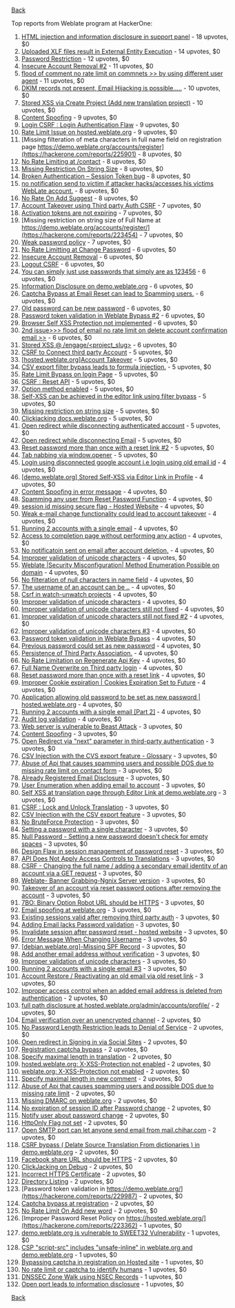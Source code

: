 [Back](../README.md)

Top reports from Weblate program at HackerOne:

1. [HTML injection and information disclosure in support panel](https://hackerone.com/reports/634312) - 18 upvotes, $0
2. [Uploaded XLF files result in External Entity Execution](https://hackerone.com/reports/232614) - 14 upvotes, $0
3. [Password Restriction](https://hackerone.com/reports/229920) - 12 upvotes, $0
4. [Insecure Account Removal #2](https://hackerone.com/reports/229532) - 11 upvotes, $0
5. [flood of comment no rate limit on commnets >> by using different user agent](https://hackerone.com/reports/404035) - 11 upvotes, $0
6. [DKIM records not present, Email Hijacking is possible.....](https://hackerone.com/reports/253926) - 10 upvotes, $0
7. [Stored XSS via Create Project (Add new translation project)](https://hackerone.com/reports/610219) - 10 upvotes, $0
8. [Content Spoofing](https://hackerone.com/reports/223430) - 9 upvotes, $0
9. [Login CSRF : Login Authentication Flaw](https://hackerone.com/reports/229528) - 9 upvotes, $0
10. [Rate Limit Issue on hosted.weblate.org](https://hackerone.com/reports/229825) - 9 upvotes, $0
11. [Missing filteration of meta characters in full name field on registration page https://demo.weblate.org/accounts/register](https://hackerone.com/reports/225901) - 8 upvotes, $0
12. [No Rate Limiting at /contact](https://hackerone.com/reports/229511) - 8 upvotes, $0
13. [Missing Restriction On String Size](https://hackerone.com/reports/257376) - 8 upvotes, $0
14. [Broken Authentication – Session Token bug](https://hackerone.com/reports/400826) - 8 upvotes, $0
15. [no notification send to victim if attacker hacks/accesses his victims WebLate account.](https://hackerone.com/reports/282772) - 8 upvotes, $0
16. [No Rate On Add Suggest](https://hackerone.com/reports/481654) - 8 upvotes, $0
17. [Account Takeover using Third party Auth CSRF](https://hackerone.com/reports/225653) - 7 upvotes, $0
18. [Activation tokens are not expiring](https://hackerone.com/reports/223339) - 7 upvotes, $0
19. [Missing restriction on string size of Full Name at https://demo.weblate.org/accounts/register/](https://hackerone.com/reports/223454) - 7 upvotes, $0
20. [Weak password policy](https://hackerone.com/reports/224572) - 7 upvotes, $0
21. [No Rate Limitting at Change Password](https://hackerone.com/reports/223694) - 6 upvotes, $0
22. [Insecure Account Removal](https://hackerone.com/reports/223355) - 6 upvotes, $0
23. [Logout CSRF](https://hackerone.com/reports/223329) - 6 upvotes, $0
24. [You can simply just use passwords that simply are as 123456](https://hackerone.com/reports/223374) - 6 upvotes, $0
25. [Information Disclosure on demo.weblate.org](https://hackerone.com/reports/229620) - 6 upvotes, $0
26. [Captcha Bypass at Email Reset can lead to Spamming users.](https://hackerone.com/reports/229541) - 6 upvotes, $0
27. [Old password can be new password](https://hackerone.com/reports/229577) - 6 upvotes, $0
28. [Password token validation in Weblate Bypass #2](https://hackerone.com/reports/244287) - 6 upvotes, $0
29. [Browser Self XSS Protection not implemented](https://hackerone.com/reports/400781) - 6 upvotes, $0
30. [2nd issue>>> flood of email no rate limit on delete account confirmation email >>](https://hackerone.com/reports/404713) - 6 upvotes, $0
31. [Stored XSS @ /engage/<project_slug>](https://hackerone.com/reports/472391) - 6 upvotes, $0
32. [CSRF to Connect third party Account](https://hackerone.com/reports/225100) - 5 upvotes, $0
33. [[hosted.weblate.org]Account Takeover](https://hackerone.com/reports/223637) - 5 upvotes, $0
34. [CSV export filter bypass leads to formula injection.](https://hackerone.com/reports/223999) - 5 upvotes, $0
35. [Rate Limit Bypass on login Page](https://hackerone.com/reports/224460) - 5 upvotes, $0
36. [CSRF : Reset API](https://hackerone.com/reports/223333) - 5 upvotes, $0
37. [Option method enabled](https://hackerone.com/reports/230194) - 5 upvotes, $0
38. [Self-XSS can be achieved in the editor link using filter bypass](https://hackerone.com/reports/229735) - 5 upvotes, $0
39. [Missing restriction on string size](https://hackerone.com/reports/229796) - 5 upvotes, $0
40. [Clickjacking docs.weblate.org](https://hackerone.com/reports/223391) - 5 upvotes, $0
41. [Open redirect while disconnecting authenticated account](https://hackerone.com/reports/224317) - 5 upvotes, $0
42. [Open redirect while disconnecting Email](https://hackerone.com/reports/238117) - 5 upvotes, $0
43. [Reset password more than once with a reset link #2](https://hackerone.com/reports/245450) - 5 upvotes, $0
44. [Tab nabbing via window.opener](https://hackerone.com/reports/403891) - 5 upvotes, $0
45. [Login using disconnected google account i.e login using old email id](https://hackerone.com/reports/223427) - 4 upvotes, $0
46. [[demo.weblate.org] Stored Self-XSS via Editor Link in Profile](https://hackerone.com/reports/223331) - 4 upvotes, $0
47. [Content Spoofing in error message](https://hackerone.com/reports/223456) - 4 upvotes, $0
48. [Spamming any user from Reset Password Function](https://hackerone.com/reports/223525) - 4 upvotes, $0
49. [session id missing secure flag - Hosted Website](https://hackerone.com/reports/224379) - 4 upvotes, $0
50. [Weak e-mail change functionality could lead to account takeover](https://hackerone.com/reports/223461) - 4 upvotes, $0
51. [Running 2 accounts with a single email](https://hackerone.com/reports/224072) - 4 upvotes, $0
52. [Access to completion page without performing any action](https://hackerone.com/reports/223846) - 4 upvotes, $0
53. [No notificatoin sent on email after account deletion.](https://hackerone.com/reports/229909) - 4 upvotes, $0
54. [Improper validation of unicode characters](https://hackerone.com/reports/229483) - 4 upvotes, $0
55. [Weblate |Security Misconfiguration| Method Enumeration Possible on domain](https://hackerone.com/reports/230648) - 4 upvotes, $0
56. [No filteration of null characters in name field](https://hackerone.com/reports/242945) - 4 upvotes, $0
57. [The username of an account can be ..](https://hackerone.com/reports/243609) - 4 upvotes, $0
58. [Csrf in watch-unwatch projects](https://hackerone.com/reports/229405) - 4 upvotes, $0
59. [Improper validation of unicode characters](https://hackerone.com/reports/242171) - 4 upvotes, $0
60. [Improper validation of unicode characters still not fixed](https://hackerone.com/reports/241596) - 4 upvotes, $0
61. [Improper validation of unicode characters still not fixed #2](https://hackerone.com/reports/243611) - 4 upvotes, $0
62. [Improper validation of unicode characters #3](https://hackerone.com/reports/243635) - 4 upvotes, $0
63. [Password token validation in Weblate Bypass](https://hackerone.com/reports/243842) - 4 upvotes, $0
64. [Previous password could set as new password](https://hackerone.com/reports/243616) - 4 upvotes, $0
65. [Persistence of Third Party Association.](https://hackerone.com/reports/241623) - 4 upvotes, $0
66. [No Rate Limitation on Regenerate Api Key](https://hackerone.com/reports/243619) - 4 upvotes, $0
67. [Full Name Overwrite on Third party login](https://hackerone.com/reports/241598) - 4 upvotes, $0
68. [Reset password more than once with a reset link](https://hackerone.com/reports/243594) - 4 upvotes, $0
69. [Improper Cookie expiration | Cookies Expiration Set to Future](https://hackerone.com/reports/232306) - 4 upvotes, $0
70. [Application allowing old password to be set as new password | hosted.weblate.org](https://hackerone.com/reports/264934) - 4 upvotes, $0
71. [Running 2 accounts with a single email [Part 2]](https://hackerone.com/reports/241608) - 4 upvotes, $0
72. [Audit log validation](https://hackerone.com/reports/296632) - 4 upvotes, $0
73. [Web server is vulnerable to Beast Attack](https://hackerone.com/reports/223350) - 3 upvotes, $0
74. [Content Spoofing](https://hackerone.com/reports/223630) - 3 upvotes, $0
75. [Open Redirect via "next" parameter in third-party authentication](https://hackerone.com/reports/223326) - 3 upvotes, $0
76. [CSV Injection with the CVS export feature - Glossary](https://hackerone.com/reports/224291) - 3 upvotes, $0
77. [Abuse of Api that causes spamming users and possible DOS due to missing rate limit on contact form](https://hackerone.com/reports/223542) - 3 upvotes, $0
78. [Already Registered Email Disclosure](https://hackerone.com/reports/223343) - 3 upvotes, $0
79. [User Enumeration when adding email to account](https://hackerone.com/reports/223531) - 3 upvotes, $0
80. [Self XSS at translation page through Editor Link at demo.weblate.org](https://hackerone.com/reports/223692) - 3 upvotes, $0
81. [CSRF : Lock and Unlock Translation](https://hackerone.com/reports/223345) - 3 upvotes, $0
82. [CSV Injection with the CSV export feature](https://hackerone.com/reports/223344) - 3 upvotes, $0
83. [No BruteForce Protection](https://hackerone.com/reports/223337) - 3 upvotes, $0
84. [Setting a password with a single character](https://hackerone.com/reports/223851) - 3 upvotes, $0
85. [Null Password - Setting a new password doesn't check for empty spaces](https://hackerone.com/reports/223618) - 3 upvotes, $0
86. [Design Flaw in session management of password reset](https://hackerone.com/reports/229417) - 3 upvotes, $0
87. [API Does Not Apply Access Controls to Translations](https://hackerone.com/reports/232994) - 3 upvotes, $0
88. [CSRF - Changing the full name / adding a secondary email identity of an account via a GET request](https://hackerone.com/reports/223367) - 3 upvotes, $0
89. [Weblate- Banner Grabbing-Ngnix Server version](https://hackerone.com/reports/230633) - 3 upvotes, $0
90. [Takeover of an account via reset password options after removing the account](https://hackerone.com/reports/230076) - 3 upvotes, $0
91. [7BO: Binary Option Robot URL should be HTTPS](https://hackerone.com/reports/225722) - 3 upvotes, $0
92. [Email spoofing at weblate.org](https://hackerone.com/reports/224186) - 3 upvotes, $0
93. [Existing sessions valid after removing third party auth](https://hackerone.com/reports/223475) - 3 upvotes, $0
94. [Adding Email lacks Password validation](https://hackerone.com/reports/229869) - 3 upvotes, $0
95. [Invalidate session after password reset - hosted website](https://hackerone.com/reports/224362) - 3 upvotes, $0
96. [Error Message When Changing Username](https://hackerone.com/reports/243664) - 3 upvotes, $0
97. [[debian.weblate.org]-Missing SPF Record](https://hackerone.com/reports/245518) - 3 upvotes, $0
98. [Add another email address without verification](https://hackerone.com/reports/265987) - 3 upvotes, $0
99. [Improper validation of unicode characters](https://hackerone.com/reports/278718) - 3 upvotes, $0
100. [Running 2 accounts with a single email #3](https://hackerone.com/reports/245304) - 3 upvotes, $0
101. [Account Restore / Reactivating an old email via old reset link](https://hackerone.com/reports/275303) - 3 upvotes, $0
102. [Improper access control when an added email address is deleted from authentication](https://hackerone.com/reports/223434) - 2 upvotes, $0
103. [full path disclosure at hosted.weblate.org/admin/accounts/profile/](https://hackerone.com/reports/225495) - 2 upvotes, $0
104. [Email verification over an unencrypted channel](https://hackerone.com/reports/224287) - 2 upvotes, $0
105. [No Password Length Restriction leads to Denial of Service](https://hackerone.com/reports/223854) - 2 upvotes, $0
106. [Open redirect in Signing in via Social Sites](https://hackerone.com/reports/223718) - 2 upvotes, $0
107. [Registration captcha bypass](https://hackerone.com/reports/223324) - 2 upvotes, $0
108. [Specify maximal length in translation](https://hackerone.com/reports/224015) - 2 upvotes, $0
109. [hosted.weblate.org: X-XSS-Protection not enabled](https://hackerone.com/reports/223396) - 2 upvotes, $0
110. [weblate.org: X-XSS-Protection not enabled](https://hackerone.com/reports/223723) - 2 upvotes, $0
111. [Specify maximal length in new comment](https://hackerone.com/reports/223931) - 2 upvotes, $0
112. [Abuse of Api that causes spamming users and possible DOS due to missing rate limit](https://hackerone.com/reports/223557) - 2 upvotes, $0
113. [Missing DMARC on weblate.org](https://hackerone.com/reports/223545) - 2 upvotes, $0
114. [No expiration of session ID after Password change](https://hackerone.com/reports/223327) - 2 upvotes, $0
115. [Notify user about password change](https://hackerone.com/reports/223609) - 2 upvotes, $0
116. [HttpOnly Flag not set](https://hackerone.com/reports/224006) - 2 upvotes, $0
117. [Open SMTP port can let anyone send email from mail.chihar.com](https://hackerone.com/reports/223435) - 2 upvotes, $0
118. [CSRF bypass ( Delate Source Translation From dictionaries ) in demo.weblate.org](https://hackerone.com/reports/230863) - 2 upvotes, $0
119. [Facebook share URL should be HTTPS](https://hackerone.com/reports/225769) - 2 upvotes, $0
120. [ClickJacking on Debug](https://hackerone.com/reports/225555) - 2 upvotes, $0
121. [Incorrect HTTPS Certificate](https://hackerone.com/reports/225540) - 2 upvotes, $0
122. [Directory Listing](https://hackerone.com/reports/223384) - 2 upvotes, $0
123. [Password token validation in https://demo.weblate.org/](https://hackerone.com/reports/229987) - 2 upvotes, $0
124. [Captcha bypass at registration](https://hackerone.com/reports/229584) - 2 upvotes, $0
125. [No Rate Limit On Add new word](https://hackerone.com/reports/479021) - 2 upvotes, $0
126. [Improper Password Reset Policy on https://hosted.weblate.org/](https://hackerone.com/reports/223362) - 1 upvotes, $0
127. [demo.weblate.org is vulnerable to SWEET32 Vulnerability](https://hackerone.com/reports/223653) - 1 upvotes, $0
128. [CSP "script-src" includes "unsafe-inline" in weblate.org and demo.weblate.org](https://hackerone.com/reports/231062) - 1 upvotes, $0
129. [Bypassing captcha in registration on Hosted site](https://hackerone.com/reports/224342) - 1 upvotes, $0
130. [No rate limit or captcha to identify humans](https://hackerone.com/reports/257384) - 1 upvotes, $0
131. [DNSSEC Zone Walk using NSEC Records](https://hackerone.com/reports/228471) - 1 upvotes, $0
132. [Open port leads to information disclosure](https://hackerone.com/reports/223421) - 1 upvotes, $0


[Back](../README.md)